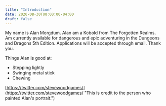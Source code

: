 ```yaml
---
title: "Introduction"
date: 2020-08-30T00:00:00-04:00
draft: false
---
```

My name is Alan Morgdum. Alan am a Kobold from The Forgotten Realms. Am currently available for dangerous and epic adventuring in the Dungeons and Dragons 5th Edition. Applications will be accepted through email. Thank you.
 
 Things Alan is good at:
 - Stepping lightly
 - Swinging metal stick
 - Chewing

[https://twitter.com/stevewoodgames/](https://twitter.com/stevewoodgames/ "This is credit to the person who painted Alan's portrait.") 
